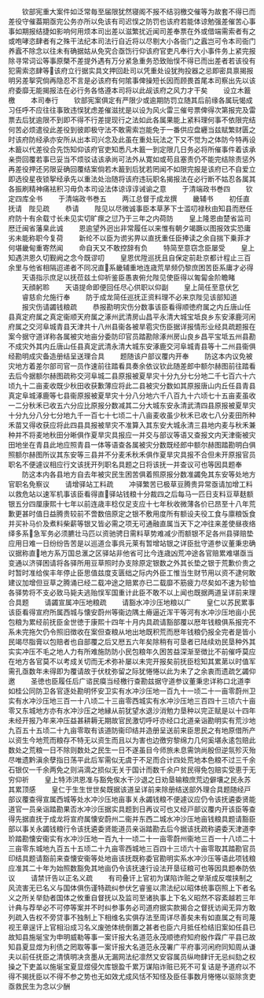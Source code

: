 <!-- { "loadSidebar": true } -->
　　钦部宪重大案件如泛常毎至届限犹然寝阁不报不结羽檄交催等为故套不得已而差役守催葢期亟完公务亦所以免该有司迟悮之防罚也该府若能体谅勉强差催苦心事事如期报结捷如影响何用烦本司出差以滋繁扰近闻司差奉票在外或借端需索者有之或咆哮恣肆者有之殊干法纪本司法行自近将以尽剔大小各衙门之蠧岂可令本司衙门养蠧不除念以往未有确据姑从免究合亟饬行仰该府官吏凡奉行大小事件务上紧完报除寻常词讼等事原槩不差提外遇有万分紧急重务恐致贻悮不得已而出差者若该役有犯需索恣肆等该府立行据实具文押回赴司以凭重处设犹拘投器之忌即密具禀揭报明另差挐究倘再隐忍不言是必该府有何隂事俾操短长因而顾畏首尾本司察出先以该府委靡无能揭报法在必行务各恪遵本司将以此觇该府之风力才干矣
　　设立木籖檄
　　本司奉行
　　钦部宪案俱定有严限少或逾期防罚立随其后前缘各属玩愒成习任呼不应往往事致违悮犹虑差催滋扰是以设为风火雷三催号票俾得次第报完及雷票去后犹逾限不到即不得不行差提现行之法如此各属果能上紧料理何事不依限完结何苦必烦遣役此差役到彼即极守法不敢需索岂能免于一番供应盘纒当兹赋繁财匮之时该府防经承亦安所从出本司兴念及此虽在重处玩法之下又不觉为之体防今特再设木籖以代差役合先饬知仰该府官吏知悉凡木籖一到定限几日务必将所催事件着该承亲赍回覆若事已妥当不烦驳诘该承尚可法外从寛如或苟且塞责仍不能完结除责惩外再差役押还另限妥确回覆结案倘若木籖到后犹若罔闻不如限完报是该府已不自爱立即选役星夜锁挐经承先以重法处治随将该府违玩职名揭报法在必行断不姑忍各属其各振刷精神痛袪积习毋负本司设法体谅谆谆诫谕之意
　　于清端政书巻四
　　钦定四库全书
　　于清端政书巻五
　　两江总督于成龙撰
　　畿辅书
　　初任直抚请　陛见疏
　　恭请
　　陛见以尽微诚事臣本草茅下士滥叨禄秋由知县而厯任府防十有余载寸长未见实切旷瘝之愆乃于三年之内荷防
　　皇上隆恩由楚省监司厯迁闽省藩臬此诚
　　恩逾望外迥出非常履任以来惟有朝夕竭蹶以图报效实恐庸劣未能称职今复荷
　　新纶不以臣为谫劣畀以直抚重任臣捧读之余自揣下乗菲才何堪畿甸重寄然闻
　　命自天又不敢控辞有负
　　特简至意窃念臣屡受
　　皇上知遇洪恩久切觐阙之念今既谬叨
　　皇恩优陞巡抚且自保定前赴京都计程止三百余里与他省相隔迢递者不同况直系畿辅重地连歳荒旱频仍黎庶困苦臣系庸才必得
　　天语指示庶足以抚莅兹土仰祈鉴臣愚衷俯允陛见使臣得以匍匐金阶瞻睹
　　天顔躬聆
　　天语提命即便回任尽心供职以仰副
　　皇上简任至意伏乞
　　睿慈俞允施行奉
　　防于成龙简任巡抚正资料理不必来京陛见该部知道
　　报灾伤请蠲钱粮疏
　　恭报勘明灾伤分数事该臣看得顺徳府属之内丘唐山任县真定府属之真定衞顺天府属之涿州武清房山昌平永清大城宝坻良乡东安涿鹿河闲府属之交河阜城青县天津共十八州县衞各被旱雹灾伤臣据详报情形业经具疏题报在案今据守道详称各属被灾地亩分委防印官员踏勘除涿州房山良乡昌平宝坻五州县勘不成灾外其内丘唐山任县真定武清永清大城东安涿鹿交河阜城青县等十二州县衞俱经勘明成灾备造册结呈送理合具
　　题随该户部议覆内开奉
　　防这本内议免被灾地方着差尔部司官一员作速前往踏看具奏余依议钦此随差郎中额尔赫图前往踏看去后今据额尔赫图疏称交河阜城二县原报被夏旱灾十分九分七分地二千七百六十六顷九十二亩麦收既少秋田收获歉薄应将此二县被灾分数如其原报唐山内丘任县青县真定阜城涿鹿等七县衞原报被夏旱灾十分八分地六千八百九十六顷七十五亩麦虽收一二分秋禾已收五六分应比原报分数减其二分大城东安永清武清四县原报被夏旱灾十分九分八分七分地九千一百七十七顷二十八亩麦收虽少秋禾已收七八分麦田所种禾苗又得收获应将此四县具报被旱灾不准算入其东安大城永清三县地内麦与秋禾兼种并不将麦地秋田分晰俱作夏旱灾具报应一并交与部议等语又查报文内天津衞被灾田地坐在青县此地应照青县一体等语查各属被灾分数既经郎中额尔赫图踏勘明白俱照额尔赫图所议其东安等三县并不分麦禾秋禾俱作夏旱灾具报不合但未开原报官员职名不便遽议相应行文该抚开列职名具题之日将该抚一并查议可也等因具题奉
　　防这本内各县地方自去年被灾民生困苦俱着照原报分数准蠲免其东安等处地方官职名免察议
　　请增驿站工料疏
　　冲驿繁苦已极草豆腾贵异常亟请加增工料以救危站以速军机事该臣看得直驿站钱粮十分裁四之后每马一匹日支料豆草麸额银五分四厘康熙十七年以前连歳丰稔仅足支应十七年秋收微薄各价已昂至十八年荒歉更甚时值日益腾贵较前不啻数倍原定之银不敷用度所有额设夫役工食与廪粮饭食并买补马价及煮料柴薪等银又皆必需之项无可通融直属当天下之冲往来差使昼夜络绎多系急军务必须臕壮马匹以资驰骋日需料草势难减少而额银不足各州县驿赔垫应用日难一日纷纷告苦是以巡道佥事呉元莱有暂增站银之详臣批守道参议董秉忠确议据称直地方系万国总滙之区驿站非他省可比今连歳凶荒冲途各官赔累难堪亟当变通以济驿困请将各驿所用豆草照时办支除原定银数之外其长垫之银于荒歉价贵之时暂时准给俟丰年停止臣思值兹度支匮绌之际内外臣工惟当生财节用以资不逮何敢建议加增但豆草之腾涌已经二载冲途之赔累亦已二载靡不筋疲力尽矣如不速为轸恤各驿势将不支必致马毙夫逃贻悮军国重计此臣不敢不以上闻也既据两道呈详前来理合具题
　　请蠲宣属冲压地粮疏
　　请豁水冲沙压地粮以广
　　皇仁以苏民累事该臣看得宣府所属西城与懐安蔚州等衞边隅土瘠逼近浑干等河有水冲沙压地亩小民包粮为累经前抚臣金世徳于康熙十四年十月内具疏请豁部覆以厯年钱粮俱系报完不系未完拖欠仍令照旧徴收在案但查粮从地出地既积荒而厯年钱粮仍报全完者是皆小民竭尽脂膏以包赔者也自部覆之后又厯五六年矣除稍有可垦者已陆续劝民垦种外其实实冲压不毛之地人力有所难施防防小民包粮年久困苦益深渐至徴比不前催呼莫应在地方各官莫不以考成关切而无术弥补屡以未完开报矣前抚臣稔知其累苐以时值军需孔亟数年未得即为覆请故于伏枕弥留之际犹惓惓以此为未了之余衷而遗疏乞蠲仰邀
　　圣徳也臣履任后广谘民瘼当经檄行查勘兹据守道参议董秉忠详称口北道李如桂公同防卫各官逐处勘明怀安卫实有水冲沙压地一百九十一顷二十一亩零蔚州卫实有水冲沙压地三百一十八顷二十三亩零西城实有水冲沙压地三百四十三顷六十亩零又东城地方亦有水冲沙压之地縁从前犹望水退沙消勉力垦种以完正赋是以十四年未经开报乃年来冲压益甚耕耨无期故官民激切呼吁亦经口北道亲诣勘明实有荒沙地九百五十五顷二十九亩零取有该道防衞印结并造册呈送前来臣思民之有地原借所产以资生今地荒而粮存不特无以资生而且以为害也边徼穷黎绵力几何奚堪永逺包赔此数处之荒粮一日不除则数处之民生一日不遂虽目今师旅未息需饷尚殷但逆氛殄灭殆尽唯遗黔滇余孽指日荡平此后军需似无虞于不足而合计四处荒地本色粮不过三千余石银仅一千余两免之则涓滴之损似无关于国计而数千余户贫民得免包赔实受恵于无穷仰祈
　　皇上特沛洪恩准与豁免俟水干沙退之日劝垦输粮庶荒边僻壤之民永苏其累顶感
　　皇仁于生生世世矣既据该道呈详前来除册结送部外理合具题随经戸部议覆查得宣属西城等处水冲沙压地亩事关永蠲钱粮不便遽议应仍令该抚遴委贤能道官一员亲诣踏勘果否水冲沙压据实具题到日再议可也又经戸部议覆内开该臣等查得先据直抚于成龙将宣府属懐安蔚州二衞并东西二城水冲沙压地亩钱粮具题请豁臣部以事关永蠲钱粮行令该抚遴委贤能道员亲诣踏勘去后今据该抚疏称遴委天津道李玠踏勘懐安衞实有水冲沙压地一百九十一顷二十一亩零蔚州衞地三百一十八顷二十三亩零东城地九百五十五顷二十九亩零西城地三百四十三顷六十亩零取其踏勘官员印结具题请豁前来查懐安衞等处地亩该抚既称委官勘明实系水冲沙压等语此项钱粮应准其二十年为始照数豁免其地亩仍令该抚速行设法开垦征粮可也等因具题奉防依议
　　请禁讦告以正名义疏
　　有司叠讦上官初为谋陷诈赃之举渐成反噬挟制之风流害无已名义与国体俱伤谨特疏纠参伏乞睿鉴以肃法纪以昭体统事窃照上下者名义之所关举劾者国体之攸重自督抚以及监司至诸执事上下名义昭然不容紊越若三年计典与荐举必不可停等案并不时纠参事务必司道府据实款揭合之督抚访闻无异方敢列疏入告权不旁贷事不独制上下相维名实俱存法至周详尽善矣未有如直属之有司蔑视王章逞讦上官相沿成习名义废弛体统倒置之甚者也臣六月抵任检结旧案如任县已故知县施埏宝为申明威勒等事一案讦报大名道范永茂顺徳府知府殷作霖广平县已故知县夏显煜为利债之罔取等事一案讦报大名道范永茂署广平府事河闲府同知周从谦夫以前任抚臣之清慎明决贪墨从无漏网法纪凛然又安容属员纵吻肆讦无忌纠劾之权操之下吏盖以施埏宝夏显煜侵欠库银盈千累万谋陷诈赃已死不可复诘是予道府以不得不揭抚臣以不得不参之势也无如效尤成风恬不知怪及臣任事数月惓惓以驱除贪吏亟救民生为念以少酬
